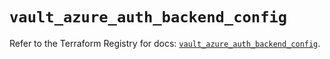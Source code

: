 # `vault_azure_auth_backend_config`

Refer to the Terraform Registry for docs: [`vault_azure_auth_backend_config`](https://registry.terraform.io/providers/hashicorp/vault/4.8.0/docs/resources/azure_auth_backend_config).
